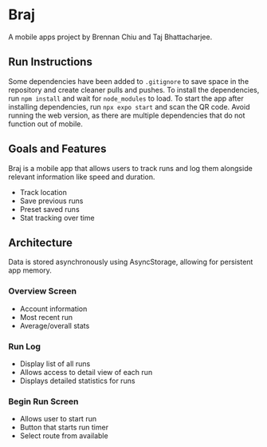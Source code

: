 # Braj
A mobile apps project by Brennan Chiu and Taj Bhattacharjee.

## Run Instructions
Some dependencies have been added to ```.gitignore``` to save space in the repository and create cleaner pulls and pushes. To install the dependencies, run ```npm install``` and wait for ```node_modules``` to load. To start the app after installing dependencies, run ```npx expo start``` and scan the QR code. Avoid running the web version, as there are multiple dependencies that do not function out of mobile.

## Goals and Features
Braj is a mobile app that allows users to track runs and log them alongside relevant information like speed and duration.
- Track location
- Save previous runs
- Preset saved runs
- Stat tracking over time

## Architecture
Data is stored asynchronously using AsyncStorage, allowing for persistent app memory.
### Overview Screen
- Account information
- Most recent run
- Average/overall stats

### Run Log
- Display list of all runs
- Allows access to detail view of each run
- Displays detailed statistics for runs

### Begin Run Screen
- Allows user to start run
- Button that starts run timer
- Select route from available
